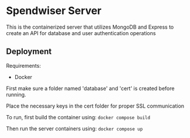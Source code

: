 # Spendwiser Server

This is the containerized server that utilizes MongoDB and Express to create an API for database and user authentication operations

## Deployment

Requirements:
- Docker

First make sure a folder named 'database' and 'cert' is created before running.

Place the necessary keys in the cert folder for proper SSL communication

To run, first build the container using: `docker compose build`

Then run the server containers using: `docker compose up`